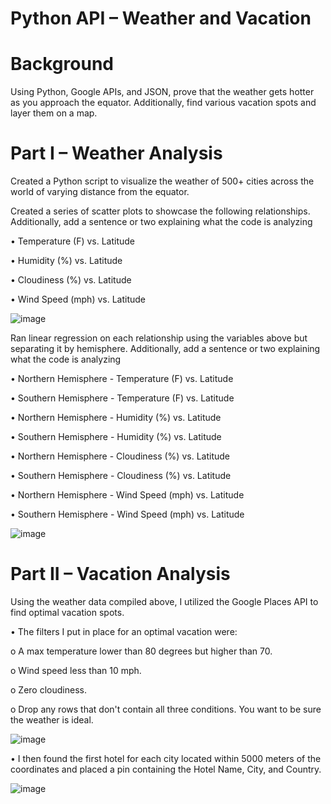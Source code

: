 # Python API – Weather and Vacation 

# Background

Using Python, Google APIs, and JSON, prove that the weather gets hotter as you approach the equator. Additionally, find various vacation spots and layer them on a map.

# Part I – Weather Analysis

Created a Python script to visualize the weather of 500+ cities across the world of varying distance from the equator. 

Created a series of scatter plots to showcase the following relationships. Additionally, add a sentence or two explaining what the code is analyzing

•	Temperature (F) vs. Latitude

•	Humidity (%) vs. Latitude

•	Cloudiness (%) vs. Latitude

•	Wind Speed (mph) vs. Latitude

 ![image](https://user-images.githubusercontent.com/87212158/148706503-1590b580-ccc3-416c-9422-c992fb548e15.png)

Ran linear regression on each relationship using the variables above but separating it by hemisphere. Additionally, add a sentence or two explaining what the code is analyzing

•	Northern Hemisphere - Temperature (F) vs. Latitude

•	Southern Hemisphere - Temperature (F) vs. Latitude

•	Northern Hemisphere - Humidity (%) vs. Latitude

•	Southern Hemisphere - Humidity (%) vs. Latitude

•	Northern Hemisphere - Cloudiness (%) vs. Latitude

•	Southern Hemisphere - Cloudiness (%) vs. Latitude

•	Northern Hemisphere - Wind Speed (mph) vs. Latitude

•	Southern Hemisphere - Wind Speed (mph) vs. Latitude

![image](https://user-images.githubusercontent.com/87212158/148706513-02bac58b-f352-4c64-9bb1-154c3b55306d.png)

# Part II – Vacation Analysis

Using the weather data compiled above, I utilized the Google Places API to find optimal vacation spots. 

•	The filters I put in place for an optimal vacation were:

o	A max temperature lower than 80 degrees but higher than 70.

o	Wind speed less than 10 mph.

o	Zero cloudiness.

o	Drop any rows that don't contain all three conditions. You want to be sure the weather is ideal.

![image](https://user-images.githubusercontent.com/87212158/148706525-cf4bc738-dc22-47c4-acb1-8f7dc432b01c.png)

•	I then found the first hotel for each city located within 5000 meters of the coordinates and placed a pin containing the Hotel Name, City, and Country.
 
![image](https://user-images.githubusercontent.com/87212158/148706534-c4e5509c-f4cb-4164-ac97-58e5c7dd688a.png)

